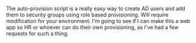 The auto-provision script is a really easy way to create AD users and add them to security groups using role based provisioning. Will require modification for your environment. I'm going to see if I can make this a web app so HR or whoever can do their own provisioning, as I've had a few requests for such a thing. 

